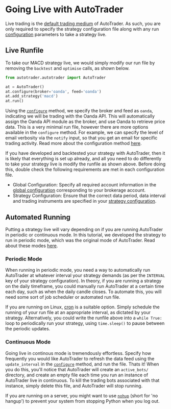 # Going Live with AutoTrader


Live trading is the [default trading medium](autotrader-mediums) of AutoTrader. As such, you are only 
required to specify the strategy configuration file along with any run 
[configuration](autotrader-config-methods) parameters to take a strategy live. 


## Live Runfile
To take our MACD strategy live, we would simply modify our run file by removing the `backtest` and
`optimise` calls, as shown below. 

```python
from autotrader.autotrader import AutoTrader

at = AutoTrader()
at.configure(broker='oanda', feed='oanda')
at.add_strategy('macd')
at.run()
```

Using the [`configure`](autotrader-configure) method, we specify the broker and feed as `oanda`, indicating we will 
be trading with the Oanda API. This will automatically assign the Oanda API module as the broker, and use Oanda to 
retrieve price data. This is a very minimal run file, however there are more options available in the `configure` 
method. For example, we can specify the level of email verbosity via the `notify` input, so that you get an email 
for specific trading activity. Read more about the configuration method [here](autotrader-configure). 

If you have developed and backtested your strategy with AutoTrader, then it is likely that everything is set 
up already, and all you need to do differently to take your strategy live is modify the runfile as shown above.
Before doing this, double check the following requirements are met in each configuration file.
- Global Configuration: Specify all required account information in the 
[global configuration](global-config) corresponding to your 
brokerage account.
- Strategy Configuration: Ensure that the correct data period, data interval and trading instruments are
specified in your [strategy configuration](strategy-config). 


## Automated Running
Putting a strategy live will vary depending on if you are running AutoTrader in periodic or continuous mode.
In this tutorial, we developed the strategy to run in periodic mode, which was the original mode of AutoTrader.
Read about these modes [here](autotrader-run-modes).

### Periodic Mode
When running in periodic mode, you need a way to automatically run AutoTrader at whatever interval your strategy 
demands (as per the `INTERVAL` key of your strategy configuration). In theory, if you are running a strategy 
on the daily timeframe, you could manually run AutoTrader at a certain time each day, such as when the daily 
candle closes. To automate this, you will need some sort of job scheduler or automated run file.

If you are running on Linux, [cron](https://en.wikipedia.org/wiki/Cron) is a suitable option. Simply schedule 
the running of your run file at an appropriate interval, as dictated by your strategy. Alternatively, you could 
write the runfile above into a `while True:` loop to periodically run your strategy, using `time.sleep()` to 
pause between the periodic updates.


### Continuous Mode
Going live in continous mode is tremendously effortless. Specify how frequently you would like AutoTrader to 
refresh the data feed using the `update_interval` in the [`configure`](autotrader-configure) method, and 
run the file. Thats it! When you do this, you'll notice that AutoTrader will create an `active_bots/` directory,
and create an empty file each time you run an instance of AutoTrader live in continuous. To kill the trading 
bots associated with that instance, simply delete this file, and AutoTrader will stop running.

If you are running on a server, you might want to use [`nohup`](https://www.maketecheasier.com/nohup-and-uses/)
(short for 'no hangup') to prevent your system from stopping Python when you log out.

